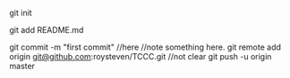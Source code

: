 git init

git add README.md

git commit -m "first commit"
//here
//note something here.
git remote add origin git@github.com:roysteven/TCCC.git //not clear
git push -u origin master
